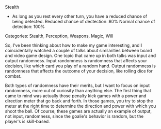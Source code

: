 

Stealth
 - As long as you rest every other turn, you have a reduced chance of being detected.
 	Reduced chance of dectection: 80%
 	Normal chance of detection: 100%


 Categories: Stealth, Perception, Weapons, Magic, Will


So, I've been thinking about how to make my game interesting, and I coincidentally watched a couple of talks about similarities between board and video game design. One topic that came up in both talks was input and output randomness. Input randomness is randomness that affects your decision, like which card you play of a random hand. Output randomness is randomness that affects the outcome of your decision, like rolling dice for combat. 

Both types of randomness have their merits, but I want to focus on input randomness, more out of curiosity than anything else. The first thing that came to mind was actually those penalty kick games with a power and direction meter that go back and forth. In those games, you try to stop the meter at the right time to determine the direction and power with which you shoot the ball. Of course, these games are actually an example of output, not input, randomness, since the goalie's behavior is random, but the player's is skill-based.
